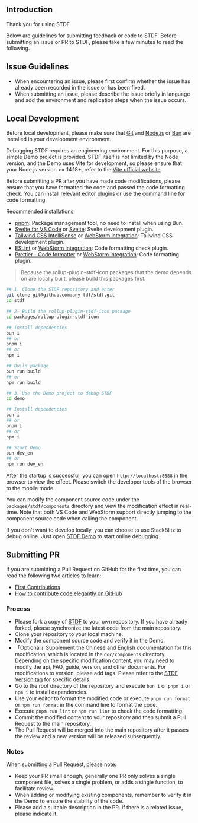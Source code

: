 ## Introduction

Thank you for using STDF.

Below are guidelines for submitting feedback or code to STDF. Before submitting an issue or PR to STDF, please take a few minutes to read the following.

## Issue Guidelines

- When encountering an issue, please first confirm whether the issue has already been recorded in the issue or has been fixed.
- When submitting an issue, please describe the issue briefly in language and add the environment and replication steps when the issue occurs.

## Local Development

Before local development, please make sure that [Git](https://git-scm.com) and [Node.js](https://nodejs.org/en) or [Bun](https://bun.sh) are installed in your development environment.

Debugging STDF requires an engineering environment. For this purpose, a simple Demo project is provided. STDF itself is not limited by the Node version, and the Demo uses Vite for development, so please ensure that your Node.js version >= 14.18+, refer to the [Vite official website](https://cn.vitejs.dev/guide/#scaffolding-your-first-vite-project).

Before submitting a PR after you have made code modifications, please ensure that you have formatted the code and passed the code formatting check. You can install relevant editor plugins or use the command line for code formatting.

Recommended installations:

- [pnpm](https://pnpm.io): Package management tool, no need to install when using Bun.
- [Svelte for VS Code](https://marketplace.visualstudio.com/items?itemName=svelte.svelte-vscode) or [Svelte](https://plugins.jetbrains.com/plugin/12375-svelte): Svelte development plugin.
- [Tailwind CSS IntelliSense](https://marketplace.visualstudio.com/items?itemName=bradlc.vscode-tailwindcss) or [WebStorm integration](https://www.jetbrains.com/help/webstorm/tailwind-css.html): Tailwind CSS development plugin.
- [ESLint](https://marketplace.visualstudio.com/items?itemName=dbaeumer.vscode-eslint) or [WebStorm integration](https://www.jetbrains.com/help/webstorm/eslint.html): Code formatting check plugin.
- [Prettier - Code formatter](https://marketplace.visualstudio.com/items?itemName=esbenp.prettier-vscode) or [WebStorm integration](https://www.jetbrains.com/help/webstorm/prettier.html): Code formatting plugin.

> Because the rollup-plugin-stdf-icon packages that the demo depends on are locally built, please build this packages first.

```bash
## 1. Clone the STDF repository and enter
git clone git@github.com:any-tdf/stdf.git
cd stdf

## 2. Build the rollup-plugin-stdf-icon package
cd packages/rollup-plugin-stdf-icon

## Install dependencies
bun i
## or
pnpm i
## or
npm i

## Build package
bun run build
## or
npm run build

## 3. Use the Demo project to debug STDF
cd demo

## Install dependencies
bun i
## or
pnpm i
## or
npm i

## Start Demo
bun dev_en
## or
npm run dev_en
```

After the startup is successful, you can open `http://localhost:8888` in the browser to view the effect. Please switch the developer tools of the browser to the mobile mode.

You can modify the component source code under the `packages/stdf/components` directory and view the modification effect in real-time. Note that both VS Code and WebStorm support directly jumping to the component source code when calling the component.

If you don't want to develop locally, you can choose to use StackBlitz to debug online. Just open [STDF Demo](https://stackblitz.com/github/any-tdf/demo-stdf?startScript=dev_en) to start online debugging.

## Submitting PR

If you are submitting a Pull Request on GitHub for the first time, you can read the following two articles to learn:

- [First Contributions](https://github.com/firstcontributions/first-contributions/blob/main/translations/README.zh-cn.md)
- [How to contribute code elegantly on GitHub](https://segmentfault.com/a/1190000000736629)

### Process

- Please fork a copy of [STDF](https://github.com/any-tdf/stdf) to your own repository. If you have already forked, please synchronize the latest code from the main repository.
- Clone your repository to your local machine.
- Modify the component source code and verify it in the Demo.
- 「Optional」Supplement the Chinese and English documentation for this modification, which is located in the `doc/components` directory. Depending on the specific modification content, you may need to modify the api, FAQ, guide, version, and other documents. For modifications to version, please add tags. Please refer to the [STDF Version tag](https://github.com/any-tdf/stdf/blob/main/doc/components/button/version.md?plain=1) for specific details.
- Go to the root directory of the repository and execute `bun i` or `pnpm i` or `npm i` to install dependencies.
- Use your editor to format the modified code or execute `pnpm run format` or `npm run format` in the command line to format the code.
- Execute `pnpm run lint` or `npm run lint` to check the code formatting.
- Commit the modified content to your repository and then submit a Pull Request to the main repository.
- The Pull Request will be merged into the main repository after it passes the review and a new version will be released subsequently.

### Notes

When submitting a Pull Request, please note:

- Keep your PR small enough, generally one PR only solves a single component file, solves a single problem, or adds a single function, to facilitate review.
- When adding or modifying existing components, remember to verify it in the Demo to ensure the stability of the code.
- Please add a suitable description in the PR. If there is a related issue, please indicate it.
